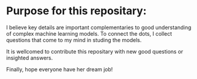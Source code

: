# Purpose for this repositary:

I believe key details are important complementaries to good understanding of complex machine learning models. To connect the dots, I collect questions that come to my mind in studing the models.

It is wellcomed to contribute this repositary with new good questions or insighted answers.

Finally, hope everyone have her dream job!
